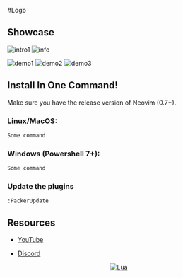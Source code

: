 #Logo

## Showcase

![intro1](![image](https://user-images.githubusercontent.com/79077994/194115796-c3ce2450-14f9-4d3c-b408-2cf6885aa985.png)
)
![info](![image](https://user-images.githubusercontent.com/79077994/194116019-74f23852-fc36-4e25-93b2-726f659c479a.png)
)

![demo1](![image](https://user-images.githubusercontent.com/79077994/194116161-831ad1d2-81e3-48f6-b36e-2b16cf6f1c44.png)
)
![demo2](![image](https://user-images.githubusercontent.com/79077994/194116537-d26ab07c-b11f-45ae-a83c-46510ee3f4fd.png)
)
![demo3](![image](https://user-images.githubusercontent.com/79077994/194117147-75270152-376d-4b10-bd6b-55036470ea8e.png)
)

## Install In One Command!

Make sure you have the release version of Neovim (0.7+).

### Linux/MacOS:

```bash
Some command
```

### Windows (Powershell 7+):

```powershell
Some command
```

### Update the plugins

`:PackerUpdate`

## Resources

- [YouTube]()

- [Discord]()

<div align="center" id="madewithlua">

[![Lua](https://img.shields.io/badge/Made%20with%20Lua-blue.svg?style=for-the-badge&logo=lua)](#madewithlua)

</div>
